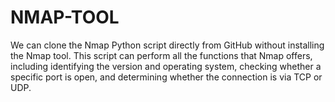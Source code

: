 # NMAP-TOOL
We can clone the Nmap Python script directly from GitHub without installing the Nmap tool. This script can perform all the functions that Nmap offers, including identifying the version and operating system, checking whether a specific port is open, and determining whether the connection is via TCP or UDP.
